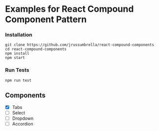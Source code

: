 # Examples for React Compound Component Pattern

### Installation

```
git clone https://github.com/jrussumbrella/react-compound-components
cd react-compound-components
npm install
npm start
```

### Run Tests

```
npm run test
```

## Components

- [x] Tabs
- [ ] Select
- [ ] Dropdown
- [ ] Accordion
